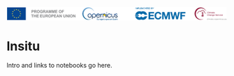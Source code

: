 ![logo](../LogoLine_horizon_C3S.png)

Insitu
=======================

Intro and links to notebooks go here.
